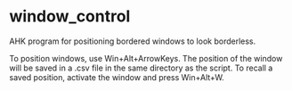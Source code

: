 window_control
==============

AHK program for positioning bordered windows to look borderless.

To position windows, use Win+Alt+ArrowKeys.  The position of the window will be
saved in a .csv file in the same directory as the script.  To recall a saved
position, activate the window and press Win+Alt+W.
